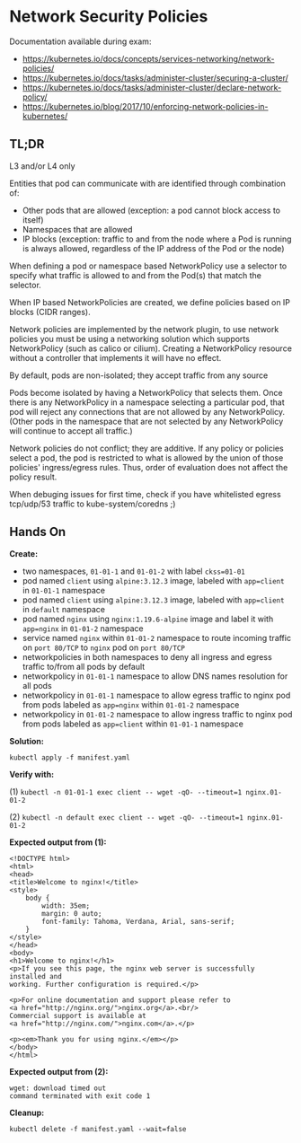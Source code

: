 # Network Security Policies

Documentation available during exam:
* https://kubernetes.io/docs/concepts/services-networking/network-policies/
* https://kubernetes.io/docs/tasks/administer-cluster/securing-a-cluster/
* https://kubernetes.io/docs/tasks/administer-cluster/declare-network-policy/
* https://kubernetes.io/blog/2017/10/enforcing-network-policies-in-kubernetes/

## TL;DR

L3 and/or L4 only

Entities that pod can communicate with are identified through combination of:
* Other pods that are allowed (exception: a pod cannot block access to itself)
* Namespaces that are allowed
* IP blocks (exception: traffic to and from the node where a Pod is running is always allowed, regardless of the IP address of the Pod or the node)

When defining a pod or namespace based NetworkPolicy use a selector to specify what traffic is allowed to and from the Pod(s) that match the selector.

When IP based NetworkPolicies are created, we define policies based on IP blocks (CIDR ranges).

Network policies are implemented by the network plugin, to use network policies you must be using a networking solution which supports NetworkPolicy (such as calico or cilium). Creating a NetworkPolicy resource without a controller that implements it will have no effect.

By default, pods are non-isolated; they accept traffic from any source

Pods become isolated by having a NetworkPolicy that selects them. Once there is any NetworkPolicy in a namespace selecting a particular pod, that pod will reject any connections that are not allowed by any NetworkPolicy. (Other pods in the namespace that are not selected by any NetworkPolicy will continue to accept all traffic.)

Network policies do not conflict; they are additive. If any policy or policies select a pod, the pod is restricted to what is allowed by the union of those policies' ingress/egress rules. Thus, order of evaluation does not affect the policy result.

When debuging issues for first time, check if you have whitelisted egress tcp/udp/53 traffic to kube-system/coredns ;)

## Hands On

**Create:**
* two namespaces, `01-01-1` and `01-01-2` with label `ckss=01-01`
* pod named `client` using `alpine:3.12.3` image, labeled with `app=client` in `01-01-1` namespace
* pod named `client` using `alpine:3.12.3` image, labeled with `app=client` in `default` namespace
* pod named `nginx` using `nginx:1.19.6-alpine` image and label it with `app=nginx` in `01-01-2` namespace
* service named `nginx` within `01-01-2` namespace to route incoming traffic on `port 80/TCP` to `nginx` pod on `port 80/TCP`
* networkpolicies in both namespaces to deny all ingress and egress traffic to/from all pods by default
* networkpolicy in `01-01-1` namespace to allow DNS names resolution for all pods
* networkpolicy in `01-01-1` namespace to allow egress traffic to nginx pod from pods labeled as `app=nginx` within `01-01-2` namespace
* networkpolicy in `01-01-2` namespace to allow ingress traffic to nginx pod from pods labeled as `app=client` within `01-01-1` namespace

**Solution:**

`kubectl apply -f manifest.yaml`

**Verify with:**

(1) `kubectl -n 01-01-1 exec client -- wget -qO- --timeout=1 nginx.01-01-2`

(2) `kubectl -n default exec client -- wget -qO- --timeout=1 nginx.01-01-2`

**Expected output from (1):**
```
<!DOCTYPE html>
<html>
<head>
<title>Welcome to nginx!</title>
<style>
    body {
        width: 35em;
        margin: 0 auto;
        font-family: Tahoma, Verdana, Arial, sans-serif;
    }
</style>
</head>
<body>
<h1>Welcome to nginx!</h1>
<p>If you see this page, the nginx web server is successfully installed and
working. Further configuration is required.</p>

<p>For online documentation and support please refer to
<a href="http://nginx.org/">nginx.org</a>.<br/>
Commercial support is available at
<a href="http://nginx.com/">nginx.com</a>.</p>

<p><em>Thank you for using nginx.</em></p>
</body>
</html>
```

**Expected output from (2):**
```
wget: download timed out
command terminated with exit code 1
```

**Cleanup:**

`kubectl delete -f manifest.yaml --wait=false`
